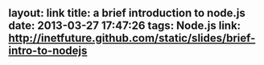 layout: link
title: a brief introduction to node.js
date: 2013-03-27 17:47:26
tags: Node.js
link: http://inetfuture.github.com/static/slides/brief-intro-to-nodejs
---
